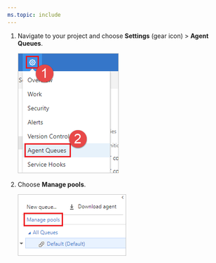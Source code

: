 ```yaml
---
ms.topic: include
---
```


1. Navigate to your project and choose **Settings** (gear icon) > **Agent Queues**. 

   ![Choose settings, Agent Queues](../../_img/agent-pools-tab/settings-agent-queues-2018.png)

1. Choose **Manage pools**.

   ![Choose Manage pools](../../_img/agent-pools-tab/manage-pools-2018.png)

